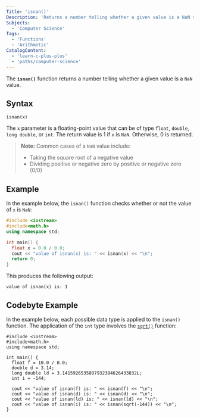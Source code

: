 ```yaml
---
Title: 'isnan()'
Description: 'Returns a number telling whether a given value is a NaN value.'
Subjects:
  - 'Computer Science'
Tags:
  - 'Functions'
  - 'Arithmetic'
CatalogContent:
  - 'learn-c-plus-plus'
  - 'paths/computer-science'
---
```


The **`isnan()`** function returns a number telling whether a given value is a `NaN` value.

## Syntax

```pseudo
isnan(x)
```

The `x` parameter is a floating-point value that can be of type `float`, `double`, `long double`, or `int`. The return value is 1 if `x` is `NaN`. Otherwise, 0 is returned.

> **Note:** Common cases of a `NaN` value include:
>
> - Taking the square root of a negative value
> - Dividing positive or negative zero by positive or negative zero (0/0)

## Example

In the example below, the `isnan()` function checks whether or not the value of `x` is `NaN`:

```cpp
#include <iostream>
#include<math.h>
using namespace std;

int main() {
  float x = 0.0 / 0.0;
  cout << "value of isnan(x) is: " << isnan(x) << "\n";
  return 0;
}
```

This produces the following output:

```
value of isnan(x) is: 1
```

## Codebyte Example

In the example below, each possible data type is applied to the `isnan()` function. The application of the `int` type involves the [`sqrt()`](https://www.codecademy.com/resources/docs/cpp/math-functions/sqrt) function:

```codebyte/cpp
#include <iostream>
#include<math.h>
using namespace std;

int main() {
  float f = 10.0 / 0.0;
  double d = 3.14;
  long double ld = 3.1415926535897932384626433832L;
  int i = -144;
  
  cout << "value of isnan(f) is: " << isnan(f) << "\n";
  cout << "value of isnan(d) is: " << isnan(d) << "\n";
  cout << "value of isnan(ld) is: " << isnan(ld) << "\n";
  cout << "value of isnan(i) is: " << isnan(sqrt(-144)) << "\n";
}
```
